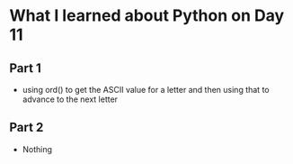 # What I learned about Python on Day 11

## Part 1
- using ord() to get the ASCII value for a letter and then using that to advance to the next letter

## Part 2
- Nothing